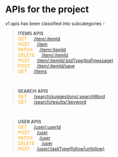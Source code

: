 # APIs for the project

v1 apis has been classified into subcategories -

> **ITEMS APIS**<br>
<span style="color: orange">GET</span>   &emsp;   [/item/:itemId]() <br>
<span style="color: orange">POST</span>   &emsp;   [/item]()  <br>
<span style="color: orange">PATCH</span>   &emsp;  [/item/:itemId]()  <br>
<span style="color: orange">DELETE</span>  &emsp;  [/item/:itemId]()  <br>
<span style="color: orange">POST</span>   &emsp;   [/item/:itemId/:bidType(bid|message)]()  <br>
<span style="color: orange">POST</span>   &emsp;   [/item/:itemId/save]()  <br>
<span style="color: orange">GET</span>    &emsp;   [/items]()  <br>

<br>

> **SEARCH APIS**<br>
<span style="color: orange">GET</span>   &emsp;   [/search/suggestions/:searchWord]() <br>
<span style="color: orange">GET</span>   &emsp;   [/search/results/:keyword]()  <br>

<br>

> **USER APIS**<br>
<span style="color: orange">GET</span>   &emsp;   [/user/:userId]() <br>
<span style="color: orange">POST</span>   &emsp;   [/user]()  <br>
<span style="color: orange">PATCH</span>   &emsp;  [/user]()  <br>
<span style="color: orange">DELETE</span>  &emsp;  [/user]()  <br>
<span style="color: orange">POST</span>   &emsp;   [/user/:taskType(follow|unfollow)]()  <br>

<br>








